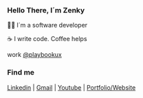 ### Hello There, I´m Zenky

👨‍💻 I´m a software developer

☕ I write code. Coffee helps

work [@playbookux](https://github.com/PlaybookUX)

### Find me

[Linkedin](https://www.linkedin.com/in/bzenky/)
|
[Gmail](mailto:bzenky@gmail.com)
|
[Youtube](https://www.youtube.com/channel/UCCe8rx30_1ZJ6M4oPzSJHiA)
|
[Portfolio/Website](https://www.bzenky.dev)

